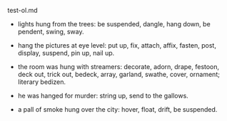 test-ol.md



* lights hung from the trees: be suspended, dangle, hang down, be pendent, swing, sway.

* hang the pictures at eye level: put up, fix, attach, affix, fasten, post, display, suspend, pin up, nail up.

* the room was hung with streamers: decorate, adorn, drape, festoon, deck out, trick out, bedeck, array, garland, swathe, cover, ornament; literary bedizen.

* he was hanged for murder: string up, send to the gallows.

* a pall of smoke hung over the city: hover, float, drift, be suspended.

